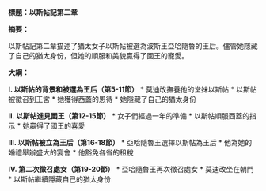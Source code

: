 **標題：以斯帖記第二章**

**摘要：**

以斯帖記第二章描述了猶太女子以斯帖被選為波斯王亞哈隨魯的王后。儘管她隱藏了自己的猶太身份，但她的順服和美貌贏得了國王的寵愛。

**大綱：**

**I. 以斯帖的背景和被選為王后（第5-11節）**
    * 莫迪改撫養他的堂妹以斯帖
    * 以斯帖被徵召到王宮
    * 她獲得西蓋的恩待
    * 她隱藏了自己的猶太身份

**II. 以斯帖進見國王（第12-15節）**
    * 女子們經過一年的準備
    * 以斯帖順服西蓋的指示
    * 她贏得了國王的喜愛

**III. 以斯帖被立為王后（第16-18節）**
    * 亞哈隨魯王選擇以斯帖為王后
    * 他為她的婚禮舉辦盛大的宴會
    * 他豁免各省的租稅

**IV. 第二次徵召處女（第19-20節）**
    * 亞哈隨魯王再次徵召處女
    * 莫迪改坐在朝門
    * 以斯帖繼續隱藏自己的猶太身份